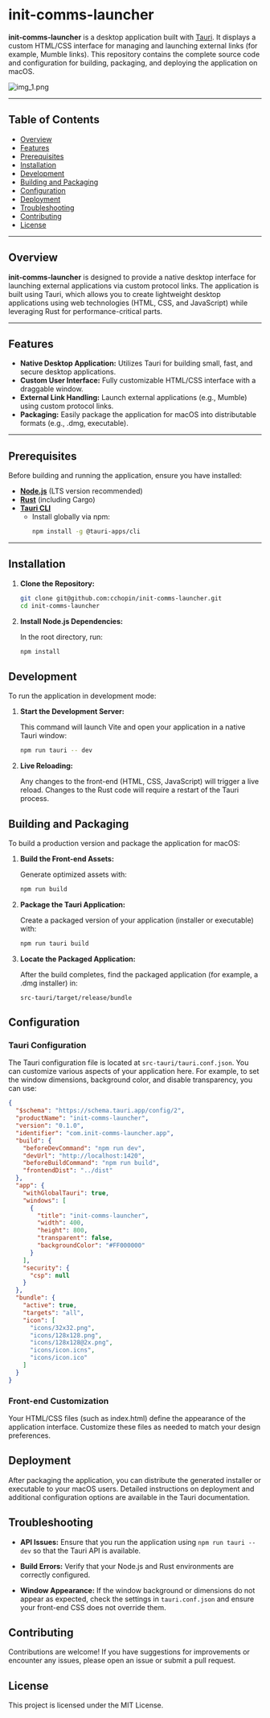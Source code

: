 # init-comms-launcher

**init-comms-launcher** is a desktop application built with [Tauri](https://tauri.app/). It displays a custom HTML/CSS interface for managing and launching external links (for example, Mumble links). This repository contains the complete source code and configuration for building, packaging, and deploying the application on macOS.

![img_1.png](img_1.png)

---

## Table of Contents

- [Overview](#overview)
- [Features](#features)
- [Prerequisites](#prerequisites)
- [Installation](#installation)
- [Development](#development)
- [Building and Packaging](#building-and-packaging)
- [Configuration](#configuration)
- [Deployment](#deployment)
- [Troubleshooting](#troubleshooting)
- [Contributing](#contributing)
- [License](#license)

---

## Overview

**init-comms-launcher** is designed to provide a native desktop interface for launching external applications via custom protocol links. The application is built using Tauri, which allows you to create lightweight desktop applications using web technologies (HTML, CSS, and JavaScript) while leveraging Rust for performance-critical parts.

---

## Features

- **Native Desktop Application:** Utilizes Tauri for building small, fast, and secure desktop applications.
- **Custom User Interface:** Fully customizable HTML/CSS interface with a draggable window.
- **External Link Handling:** Launch external applications (e.g., Mumble) using custom protocol links.
- **Packaging:** Easily package the application for macOS into distributable formats (e.g., .dmg, executable).

---

## Prerequisites

Before building and running the application, ensure you have installed:

- **[Node.js](https://nodejs.org/)** (LTS version recommended)
- **[Rust](https://www.rust-lang.org/tools/install)** (including Cargo)
- **[Tauri CLI](https://tauri.app/v1/guides/getting-started/installation)**
    - Install globally via npm:
      ```bash
      npm install -g @tauri-apps/cli
      ```

---

## Installation

1. **Clone the Repository:**
   ```bash
   git clone git@github.com:cchopin/init-comms-launcher.git
   cd init-comms-launcher
   ```

2. **Install Node.js Dependencies:**

   In the root directory, run:
   ```bash
   npm install
   ```

## Development

To run the application in development mode:

1. **Start the Development Server:**

   This command will launch Vite and open your application in a native Tauri window:
   ```bash
   npm run tauri -- dev
   ```

2. **Live Reloading:**

   Any changes to the front-end (HTML, CSS, JavaScript) will trigger a live reload. Changes to the Rust code will require a restart of the Tauri process.

## Building and Packaging

To build a production version and package the application for macOS:

1. **Build the Front-end Assets:**

   Generate optimized assets with:
   ```bash
   npm run build
   ```

2. **Package the Tauri Application:**

   Create a packaged version of your application (installer or executable) with:
   ```bash
   npm run tauri build
   ```

3. **Locate the Packaged Application:**

   After the build completes, find the packaged application (for example, a .dmg installer) in:
   ```
   src-tauri/target/release/bundle
   ```

## Configuration

### Tauri Configuration

The Tauri configuration file is located at `src-tauri/tauri.conf.json`. You can customize various aspects of your application here. For example, to set the window dimensions, background color, and disable transparency, you can use:

```json
{
  "$schema": "https://schema.tauri.app/config/2",
  "productName": "init-comms-launcher",
  "version": "0.1.0",
  "identifier": "com.init-comms-launcher.app",
  "build": {
    "beforeDevCommand": "npm run dev",
    "devUrl": "http://localhost:1420",
    "beforeBuildCommand": "npm run build",
    "frontendDist": "../dist"
  },
  "app": {
    "withGlobalTauri": true,
    "windows": [
      {
        "title": "init-comms-launcher",
        "width": 400,
        "height": 800,
        "transparent": false,
        "backgroundColor": "#FF000000"
      }
    ],
    "security": {
      "csp": null
    }
  },
  "bundle": {
    "active": true,
    "targets": "all",
    "icon": [
      "icons/32x32.png",
      "icons/128x128.png",
      "icons/128x128@2x.png",
      "icons/icon.icns",
      "icons/icon.ico"
    ]
  }
}
```

### Front-end Customization

Your HTML/CSS files (such as index.html) define the appearance of the application interface. Customize these files as needed to match your design preferences.

## Deployment

After packaging the application, you can distribute the generated installer or executable to your macOS users. Detailed instructions on deployment and additional configuration options are available in the Tauri documentation.

## Troubleshooting

- **API Issues:**
  Ensure that you run the application using `npm run tauri -- dev` so that the Tauri API is available.

- **Build Errors:**
  Verify that your Node.js and Rust environments are correctly configured.

- **Window Appearance:**
  If the window background or dimensions do not appear as expected, check the settings in `tauri.conf.json` and ensure your front-end CSS does not override them.

## Contributing

Contributions are welcome! If you have suggestions for improvements or encounter any issues, please open an issue or submit a pull request.

## License

This project is licensed under the MIT License.